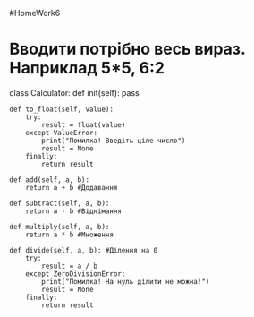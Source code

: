 #HomeWork6

# Вводити потрібно весь вираз. Наприклад 5*5, 6:2
class Calculator:
    def init(self):
        pass

    def to_float(self, value):
        try:
            result = float(value)
        except ValueError:
            print("Помилка! Введіть ціле число")
            result = None
        finally:
            return result

    def add(self, a, b):
        return a + b #Додавання

    def subtract(self, a, b):
        return a - b #Віднімання
    
    def multiply(self, a, b):
        return a * b #Множення

    def divide(self, a, b): #Ділення на 0
        try:
            result = a / b
        except ZeroDivisionError:
            print("Помилка! На нуль ділити не можна!")
            result = None
        finally:
            return result
